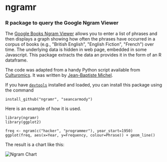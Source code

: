 ngramr
======

### R package to query the Google Ngram Viewer

The [Google Books Ngram Viewer](http://books.google.com/ngrams) allows you to enter a list
of phrases and then displays a graph showing how often the phrases have occurred in a
corpus of books (e.g., "British English", "English Fiction", "French") over time.
The underlying data is hidden in web page, embedded in some Javascript.
This package extracts the data an provides it in the form of an R dataframe.

The code was adapted from a handy Python script available from 
[Culturomics](http://www.culturomics.org/Resources/get-ngrams).
It was written by [Jean-Baptiste Michel](https://twitter.com/jb_michel).

If you have [`devtools`](http://cran.r-project.org/web/packages/devtools/index.html)
installed and loaded, you can install this package
using the command
    
    install_github("ngramr", "seancarmody")

Here is an example of how it is used.

    library(ngramr)
    library(ggplot2)

    freq <- ngram(c("hacker", "programmer"), year_start=1950)
    ggplot(freq, aes(x=Year, y=Frequency, colour=Phrase)) + geom_line()

The result is a chart like this:

![Ngram Chart](https://www.dropbox.com/s/qvomkpwj3jkin4d/hacker.png)
